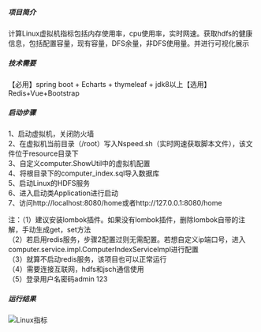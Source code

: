 ##### 项目简介

计算Linux虚拟机指标包括内存使用率，cpu使用率，实时网速。获取hdfs的健康信息，包括配置容量，现有容量，DFS余量，非DFS使用量。并进行可视化展示

##### 技术需要

【必用】spring boot + Echarts + thymeleaf + jdk8以上【选用】Redis+Vue+Bootstrap

##### 启动步骤

1、启动虚拟机，关闭防火墙  
2、在虚拟机当前目录（/root）写入Nspeed.sh（实时网速获取脚本文件），该文件位于resource目录下  
3、自定义computer.ShowUtil中的虚拟机配置  
4、将根目录下的computer_index.sql导入数据库   
5、启动Linux的HDFS服务  
6、进入启动类Application进行启动  
7、访问http://localhost:8080/home或者http://127.0.0.1:8080/home  
 

注：（1）建议安装lombok插件。如果没有lombok插件，删除lombok自带的注解，手动生成get，set方法  
	（2）若启用redis服务，步骤2配置过则无需配置。若想自定义ip端口号，进入
computer.service.impl.ComputerIndexServiceImpl进行配置  
	（3）就算不启动redis服务，该项目也可以正常运行  
	（4）需要连接互联网，hdfs和jsch通信使用  
	（5）登录用户名密码admin 123

##### 运行结果  
![Linux指标](https://p3-juejin.byteimg.com/tos-cn-i-k3u1fbpfcp/2a8d1f67e19d4046a67a5a25022cc448~tplv-k3u1fbpfcp-zoom-1.image)
